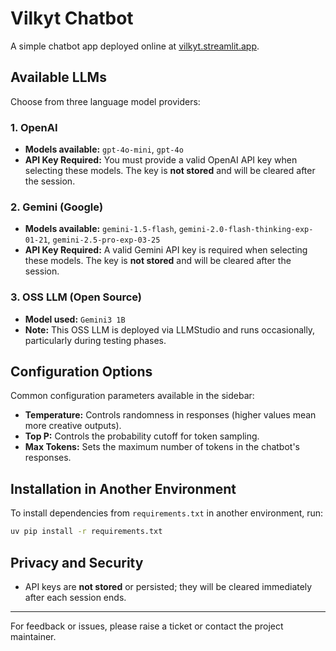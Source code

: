 # Vilkyt Chatbot

A simple chatbot app deployed online at [vilkyt.streamlit.app](https://vilkyt.streamlit.app/).

## Available LLMs

Choose from three language model providers:

### 1. OpenAI
- **Models available:** `gpt-4o-mini`, `gpt-4o`
- **API Key Required:** You must provide a valid OpenAI API key when selecting these models. The key is **not stored** and will be cleared after the session.

### 2. Gemini (Google)
- **Models available:** `gemini-1.5-flash`, `gemini-2.0-flash-thinking-exp-01-21`, `gemini-2.5-pro-exp-03-25`
- **API Key Required:** A valid Gemini API key is required when selecting these models. The key is **not stored** and will be cleared after the session.

### 3. OSS LLM (Open Source)
- **Model used:** `Gemini3 1B`
- **Note:** This OSS LLM is deployed via LLMStudio and runs occasionally, particularly during testing phases.

## Configuration Options

Common configuration parameters available in the sidebar:

- **Temperature:** Controls randomness in responses (higher values mean more creative outputs).
- **Top P:** Controls the probability cutoff for token sampling.
- **Max Tokens:** Sets the maximum number of tokens in the chatbot's responses.

## Installation in Another Environment

To install dependencies from `requirements.txt` in another environment, run:

```bash
uv pip install -r requirements.txt
```

## Privacy and Security

- API keys are **not stored** or persisted; they will be cleared immediately after each session ends.

---

For feedback or issues, please raise a ticket or contact the project maintainer.